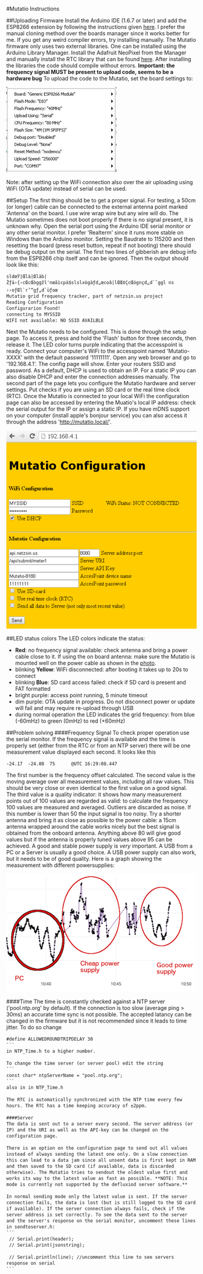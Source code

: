 #Mutatio Instructions

##Uploading Firmware
Install the Arduino IDE (1.6.7 or later) and add the ESP8266 extension by following the instructions given [here](https://github.com/esp8266/Arduino). I prefer the manual cloning method over the boards manager since it works better for me. If you get any weird compiler errors, try installing manually.
The Mutatio firmware only uses two external libraries. One can be installed using the Arduino Library Manager. Install the Adafruit NeoPixel from the Manager and manually install the RTC library that can be found [here](https://github.com/Makuna/Rtc).
After installing the libraries the code should compile without errors.
**Important: the frequency signal MUST be present to upload code, seems to be a hardware bug**
To upload the code to the Mutatio, set the board settings to:

![settings](/Hardware/Mutatio/Pictures/uploadsettings.jpg)

Note: after setting up the WiFi connection also over the air uploading using WiFi (OTA update) instead of serial can be used.

##Setup
The first thing should be to get a proper signal. For testing, a 50cm (or longer) cable can be connected to the external antenna point marked 'Antenna' on the board. I use wire wrap wire but any wire will do. The Mutatio sometimes does not boot properly if there is no signal present, it is unknown why.
Open the serial port using the Arduino IDE serial monitor or any other serial monitor. I prefer 'Realterm' since it runs more stable on Windows than the Arduino monitor. Setting the Baudrate to 115200 and then resetting the board (press reset button, repeat if not booting) there should be debug output on the serial. The first two lines of gibberish are debug info from the ESP8266 chip itself and can be ignored.
Then the output should look like this:
```
sldœŸ|Œlà|Œläb|Žƒä›{›cŒcŒòggžl'nœãìcpä$slslxògàƒd„œcoâ|lŒŒ‡ÇcŒógnçd„d`˜ggl ns
››oƒŒl`r’“gƒ„d`üƒoœ                                                             
Mutatio grid frequency tracker, part of netzsin.us project                      
Reading Configuration                                                           
Configurarion Found!                                                            
connecting to MYSSID                                                            
WIFI not available: NO SSID AVAILBLE  
```
Next the Mutatio needs to be configured. This is done through the setup page. To access it, press and hold the 'Flash' button for three seconds, then release it. The LED color turns purple indicating that the accesspoint is ready. Connect your computer's WiFi to the accesspoint named 'Mutatio-XXXX' with the default password '11111111'. Open any web browser and go to '192.168.4.1'. The config page will show. Enter your routers SSID and password. As a default, DHCP is used to obtain an IP. For a static IP you can also disable DHCP and enter the connection addresses manually.
The second part of the page lets you configure the Mutatio hardware and server settings. Put checks if you are using an SD card or the real time clock (RTC).
Once the Mutatio is connected to your local WiFi the configuration page can also be accessed by entering the Muatio's local IP address: check the serial output for the IP or assign a static IP. If you have mDNS support on your computer (install apple's bonjour service) you can also access it through the address 'http://mutatio.local/'.

![settings](/Hardware/Mutatio/Pictures/configpage.PNG)

##LED status colors
The LED colors indicate the status:
- **Red**: no frequency signal available: check antenna and bring a power cable close to it. If using the on board antenna: make sure the Mutatio is mounted well on the power cable as shown in the [photo](Hardware/Mutatio/Pictures/Mutatio_REV1_finished_backview.jpg).
- blinking **Yellow**: WiFi disconnected: after booting it takes up to 20s to connect
- blinking **Blue**: SD card access failed: check if SD card is present and FAT formatted 
- bright purple: access point running, 5 minute timeout 
- dim purple: OTA update in progress. Do not disconnect power or update will fail and may require re-upload through USB
- during normal operation the LED indicates the grid frequency: from blue (-60mHz) to green (0mHz) to red (+60mHz)

##Problem solving
####Frequency Signal
To check proper operation use the serial monitor. If the frequency signal is available and the time is properly set (either from the RTC or from an NTP server) there will be one measurement value displayed each second. It looks like this
```
-24.17  -24.08  75      @UTC 16:29:08.447  
```
The first number is the frequency offset calculated. The second value is the moving average over all measurement values, including all raw values. This should be very close or even identical to the first value on a good signal. The third value is a quality indicator: it shows how many measurement points out of 100 values are regarded as valid: to calculate the frequency 100 values are measured and averaged. Outliers are discarded as noise. If this number is lower than 50 the input signal is too noisy. Try a shorter antenna and bring it as close as possible to the power cable: a 15cm antenna wrapped around the cable works nicely but the best signal is obtained from the onboard antenna. Anything above 80 will give good values but if the antenna is properly tuned values above 95 can be achieved.
A good and stable power supply is *very* important. A USB from a PC or a Server is usually a good choice. A USB power supply can also work, but it needs to be of good quality. Here is a graph showing the measurement with different powersupplies:

![signal vs powersupply](/Hardware/Mutatio/Pictures/powersupplyquality.png)

####Time
The time is constantly checked against a NTP server ('pool.ntp.org' by default). If the connection is too slow (average ping > 30ms) an accurate time sync is not possible. The accepted latancy can be changed in the firmware but it is not recommended since it leads to time jitter. To do so change 
````
#define ALLOWEDROUNDTRIPDELAY 30
```
in NTP_Time.h to a higher number.

To change the time server (or server pool) edit the string 
```
const char* ntpServerName = "pool.ntp.org";
```
also in in NTP_Time.h

The RTC is automatically synchronized with the NTP time every few hours. The RTC has a time keeping accuracy of ±2ppm.

####Server 
The data is sent out to a server every second. The server address (or IP) and the URI as well as the API-key can be changed on the configuration page.

There is an option on the configuration page to send out all values instead of always sending the latest one only. On a slow connection this can lead to a data jam since all unsent data is first kept in RAM and then saved to the SD card (if available, data is discarded otherwise). The Mutatio tries to sendout the oldest value first and works its way to the latest value as fast as possible. **NOTE: This mode is currently not supported by the defluxiod server software.**

In normal sending mode only the latest value is sent. If the server connection fails, the data is lost (but is still logged to the SD card if available). If the server connection always fails, check if the server address is set correctly. To see the data sent to the server and the server's response on the serial monitor, uncomment these lines in sendtoserver.h:
```
 // Serial.print(header);
 // Serial.print(jsonstring);
 
 // Serial.println(line); //uncomment this line to see servers response on serial
```
